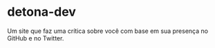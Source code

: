 # detona-dev
Um site que faz uma crítica sobre você com base em sua presença no GitHub e no Twitter.
